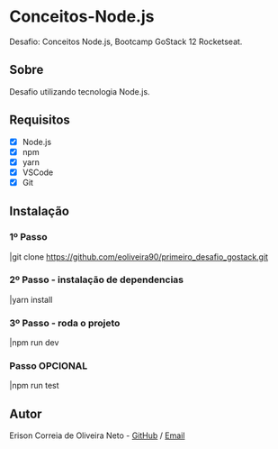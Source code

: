 # Conceitos-Node.js
Desafio: Conceitos Node.js, Bootcamp GoStack 12 Rocketseat.

## Sobre
Desafio utilizando tecnologia Node.js.

## Requisitos
- [x] Node.js
- [x] npm
- [x] yarn
- [x] VSCode
- [x] Git

## Instalação
### 1º Passo
|git clone https://github.com/eoliveira90/primeiro_desafio_gostack.git

### 2º Passo - instalação de dependencias
|yarn install

### 3º Passo - roda o projeto
|npm run dev

### Passo OPCIONAL
|npm run test

## Autor
Erison Correia de Oliveira Neto - [GitHub](https://github.com/eoliveira90) / [Email](mailto:erisoncoliveirant@gmail.com)
